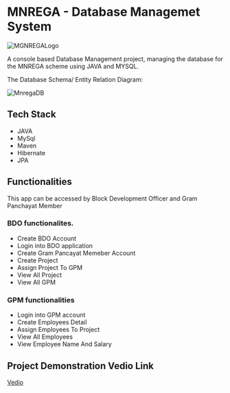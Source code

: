 # MNREGA - Database Managemet System

![MGNREGALogo](https://user-images.githubusercontent.com/107981122/211343782-1dd4044c-64fa-40ef-a586-e930188f729a.png?raw=true "MGNREGALogo")

A console based Database Management project, managing the database for the MNREGA scheme using JAVA and MYSQL.

The Database Schema/ Entity Relation Diagram:

![MnregaDB](https://user-images.githubusercontent.com/107981122/211344610-ed81dc1a-cd6e-44c2-ab7e-b4b18c2ba602.png?raw=true "MnregaDB")

## Tech Stack
* JAVA
* MySql
* Maven
* Hibernate
* JPA

## Functionalities

This app can be accessed by Block Development Officer and Gram Panchayat Member

### BDO functionalites.
* Create BDO Account
* Login into BDO application
* Create Gram Pancayat Memeber Account
* Create Project
* Assign Project To GPM
* View All Project
* View All GPM 

### GPM functionalities
* Login into GPM account
* Create Employees Detail
* Assign Employees To Project
* View All Employees
* View Employee Name And Salary

## Project Demonstration Vedio Link
[Vedio](https://drive.google.com/file/d/1c8GlUEs5cSmddY2VQQQIFesK67GpeMaZ/view?usp=sharing)

